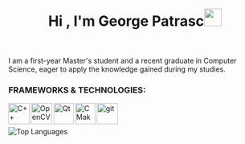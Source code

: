 <h1 align="center"><b>Hi , I'm George Patrasc</b><img src="https://media.giphy.com/media/hvRJCLFzcasrR4ia7z/giphy.gif" width="35"></h1>
</br></br>
I am a first-year Master's student and a recent graduate in Computer Science, eager to apply the knowledge gained during my studies.
  
### FRAMEWORKS & TECHNOLOGIES:
<a href="https://www.cplusplus.com" target="_blank"><img align="left" alt="C++" height ="42px" src="https://raw.githubusercontent.com/rahul-jha98/github_readme_icons/main/language_and_tools/square/c++/c++.svg"></a>

<img src="https://github.com/opencv/opencv/wiki/logo/OpenCV_logo_no_text.png" align="left" alt="OpenCV" height='42px'/> </a>

<a href="https://qt.io" target="_blank"><img align="left" alt="Qt" height ="42px" src="https://upload.wikimedia.org/wikipedia/commons/0/0b/Qt_logo_2016.svg" width="40px"></a>

<a href="https://cmake.org/" target="_blank"><img align="left" alt="CMake" height ="42px" src="https://upload.wikimedia.org/wikipedia/commons/thumb/1/13/Cmake.svg/2048px-Cmake.svg.png" width="40px"></a>

<a href="https://git-scm.com/" target="_blank"> <img src="https://raw.githubusercontent.com/rahul-jha98/github_readme_icons/main/language_and_tools/square/git-scm/git-scm.svg" align="left" alt="git" height='42px'/> </a>


</br></br>

![Top Languages](https://github-readme-stats.vercel.app/api/top-langs/?username=patrasc-george&layout=compact&theme=dark&size_weight=1&count_weight=0)
